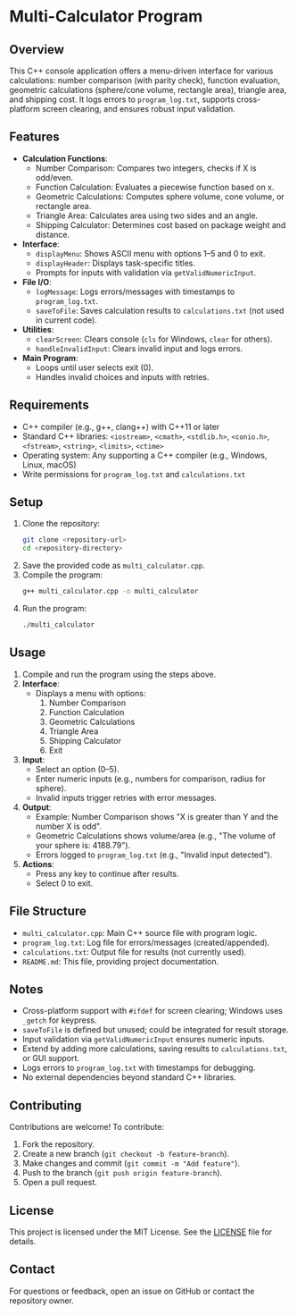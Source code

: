 # Multi-Calculator Program

## Overview
This C++ console application offers a menu-driven interface for various calculations: number comparison (with parity check), function evaluation, geometric calculations (sphere/cone volume, rectangle area), triangle area, and shipping cost. It logs errors to `program_log.txt`, supports cross-platform screen clearing, and ensures robust input validation.

## Features
- **Calculation Functions**:
  - Number Comparison: Compares two integers, checks if X is odd/even.
  - Function Calculation: Evaluates a piecewise function based on x.
  - Geometric Calculations: Computes sphere volume, cone volume, or rectangle area.
  - Triangle Area: Calculates area using two sides and an angle.
  - Shipping Calculator: Determines cost based on package weight and distance.
- **Interface**:
  - `displayMenu`: Shows ASCII menu with options 1–5 and 0 to exit.
  - `displayHeader`: Displays task-specific titles.
  - Prompts for inputs with validation via `getValidNumericInput`.
- **File I/O**:
  - `logMessage`: Logs errors/messages with timestamps to `program_log.txt`.
  - `saveToFile`: Saves calculation results to `calculations.txt` (not used in current code).
- **Utilities**:
  - `clearScreen`: Clears console (`cls` for Windows, `clear` for others).
  - `handleInvalidInput`: Clears invalid input and logs errors.
- **Main Program**:
  - Loops until user selects exit (0).
  - Handles invalid choices and inputs with retries.

## Requirements
- C++ compiler (e.g., g++, clang++) with C++11 or later
- Standard C++ libraries: `<iostream>`, `<cmath>`, `<stdlib.h>`, `<conio.h>`, `<fstream>`, `<string>`, `<limits>`, `<ctime>`
- Operating system: Any supporting a C++ compiler (e.g., Windows, Linux, macOS)
- Write permissions for `program_log.txt` and `calculations.txt`

## Setup
1. Clone the repository:
   ```bash
   git clone <repository-url>
   cd <repository-directory>
   ```
2. Save the provided code as `multi_calculator.cpp`.
3. Compile the program:
   ```bash
   g++ multi_calculator.cpp -o multi_calculator
   ```
4. Run the program:
   ```bash
   ./multi_calculator
   ```

## Usage
1. Compile and run the program using the steps above.
2. **Interface**:
   - Displays a menu with options:
     1. Number Comparison
     2. Function Calculation
     3. Geometric Calculations
     4. Triangle Area
     5. Shipping Calculator
     0. Exit
3. **Input**:
   - Select an option (0–5).
   - Enter numeric inputs (e.g., numbers for comparison, radius for sphere).
   - Invalid inputs trigger retries with error messages.
4. **Output**:
   - Example: Number Comparison shows "X is greater than Y and the number X is odd".
   - Geometric Calculations shows volume/area (e.g., "The volume of your sphere is: 4188.79").
   - Errors logged to `program_log.txt` (e.g., "Invalid input detected").
5. **Actions**:
   - Press any key to continue after results.
   - Select 0 to exit.

## File Structure
- `multi_calculator.cpp`: Main C++ source file with program logic.
- `program_log.txt`: Log file for errors/messages (created/appended).
- `calculations.txt`: Output file for results (not currently used).
- `README.md`: This file, providing project documentation.

## Notes
- Cross-platform support with `#ifdef` for screen clearing; Windows uses `_getch` for keypress.
- `saveToFile` is defined but unused; could be integrated for result storage.
- Input validation via `getValidNumericInput` ensures numeric inputs.
- Extend by adding more calculations, saving results to `calculations.txt`, or GUI support.
- Logs errors to `program_log.txt` with timestamps for debugging.
- No external dependencies beyond standard C++ libraries.

## Contributing
Contributions are welcome! To contribute:
1. Fork the repository.
2. Create a new branch (`git checkout -b feature-branch`).
3. Make changes and commit (`git commit -m "Add feature"`).
4. Push to the branch (`git push origin feature-branch`).
5. Open a pull request.

## License
This project is licensed under the MIT License. See the [LICENSE](LICENSE) file for details.

## Contact
For questions or feedback, open an issue on GitHub or contact the repository owner.